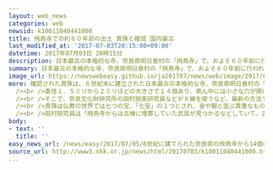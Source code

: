 ```yaml
---
layout: web_news
categories: web
newsid: k10011040441000
title: 飛鳥寺での約６０年前の出土 真珠と確認 国内最古
last_modified_at: '2017-07-03T20:15:00+09:00'
datetime: 2017年07月03日 20時15分
description: 日本最古の本格的な寺、奈良県明日香村の「飛鳥寺」で、およそ６０年前に行われた発掘調査で真珠が出土したことが、奈良文化財研究所の最新の分析で確認されました。国内の寺で出土した真珠としては最も古いということです。
summary: 日本最古の本格的な寺、奈良県明日香村の「飛鳥寺」で、およそ６０年前に行われた発掘調査で真珠が出土したことが、奈良文化財研究所の最新の分析で確認されました。国内の寺で出土した真珠としては最も古いということです。
image_url: https://newswebeasy.github.io/ja201707/news/web/image/2017/07/05/k10011040441000.jpg
more: 確認された真珠は、６世紀末に建立された日本最古の本格的な寺、奈良県明日香村の「飛鳥寺」の境内で、およそ６０年前、塔の跡の発掘調査が行われた際に出土しました。<br
  /><br />直径１．５ミリから２ミリほどの大きさで１４個あり、真ん中には小さな穴が開けられています。ガラス玉や武具などとともに出土しましたが、傷みが激しく、これまで材質はわかっていませんでした。<br
  /><br />そこで、奈良文化財研究所の田村朋美研究員などがＸ線を使うなど、最新の方法で分析した結果、主な成分が炭酸カルシウムで何層も重なってできていることなどがわかり、真珠と確認されたということです。<br
  /><br />真珠は仏教の世界では七つの宝、「七宝」の１つとされ、金や銀と並ぶ貴重なものとして珍重されてきましたが、国内の寺で見つかった埋納品としては最も古いということです。<br
  /><br />田村研究員は「飛鳥寺からは古墳に埋葬していた武具が見つかるなどしていて、古墳時代の影響を強く受けていると見られる。初期の日本の仏教文化を考えるうえで貴重な資料だ」と話しています。
body:
- text: ''
  title: ''
easy_news_url: /news/easy/2017/07/05/6世紀に建てられた奈良県の飛鳥寺から14個の真珠/
source_url: http://www3.nhk.or.jp/news/html/20170703/k10011040441000.html?utm_int=nsearch_contents_search-items_001
...
```

